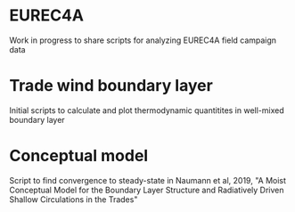 # EUREC4A
Work in progress to share scripts for analyzing EUREC4A field campaign data

# Trade wind boundary layer
Initial scripts to calculate and plot thermodynamic quantitites in well-mixed boundary layer

# Conceptual model
Script to find convergence to steady-state in Naumann et al, 2019, "A Moist Conceptual Model for the Boundary Layer Structure and Radiatively Driven Shallow Circulations in the Trades"

